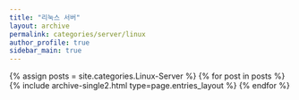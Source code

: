 ```yaml
---
title: "리눅스 서버"
layout: archive
permalink: categories/server/linux
author_profile: true
sidebar_main: true
---
```



{% assign posts = site.categories.Linux-Server %}
{% for post in posts %} {% include archive-single2.html type=page.entries_layout %} {% endfor %}

